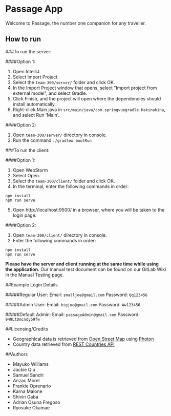 # Passage App

Welcome to Passage, the number one companion for any traveller. 

## How to run

###To run the server:

####Option 1:
1. Open IntelliJ. 
2. Select Import Project. 
3. Select the `team-300/server/` folder and click OK.
4. In the Import Project window that opens, select "Import project from external model", and select Gradle. 
5. Click Finish, and the project will open where the dependencies should install automatically. 
6. Right-click Main.java in `src/main/java/com.springvuegradle.Hakinakina`, and select Run 'Main'.

####Option 2:
1. Open `team-300/server/` directory in console.
2. Run the command `./gradlew bootRun`

###To run the client: 

####Option 1:
1. Open WebStorm
2. Select Open. 
3. Select the `team-300/client/` folder and click OK.
4. In the terminal, enter the following commands in order:
```
npm install
npm run serve
```
5. Open http://localhost:9500/ in a browser, where you will be taken to the login page.

####Option 2:
1. Open `team-300/client/` directory in console.
2. Enter the following commands in order:
```
npm install
npm run serve
```

**Please have the server and client running at the same time while using the application.**
Our manual test document can be found on our GitLab Wiki in the Manual Testing page.

##Example Login Details

#####Regular User:
Email: `smalljoe@gmail.com`
Password: `Qq123456`

#####Admin User:
Email: `bigjoe@gmail.com`
Password: `Ww123456`

#####Default Admin:
Email: `passageAdmin@gmail.com`
Password: `949LtDmcndy59fw`

##Licensing/Credits

- Geographical data is retrieved from [Open Street Map](https://www.openstreetmap.org/) using [Photon](https://photon.komoot.de/)
- Country data retrieved from [REST Countries API](https://restcountries.eu/)

##Authors

- Mayuko Williams
- Jackie Qiu
- Samuel Sandri
- Anzac Morel
- Frankie Oprenario
- Karna Malone
- Shivin Gaba
- Adrian Osuna Fregoso
- Ryosuke Okamae
